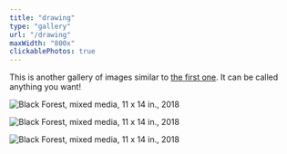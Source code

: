 ```yaml
---
title: "drawing"
type: "gallery"
url: "/drawing"
maxWidth: "800x"
clickablePhotos: true
---
```


This is another gallery of images similar to [the first one](/gallery). It can be called anything you want!

![Black Forest, mixed media, 11 x 14 in., 2018](https://res.cloudinary.com/df2ebjhsp/image/upload/c_scale,w_auto,dpr_auto,f_auto,q_auto/v1560476280/06.webp)

![Black Forest, mixed media, 11 x 14 in., 2018](https://res.cloudinary.com/df2ebjhsp/image/upload/c_scale,w_auto,dpr_auto,f_auto,q_auto/v1560476280/07.webp)

![Black Forest, mixed media, 11 x 14 in., 2018](https://res.cloudinary.com/df2ebjhsp/image/upload/c_scale,w_auto,dpr_auto,f_auto,q_auto/v1560476280/08.webp)
